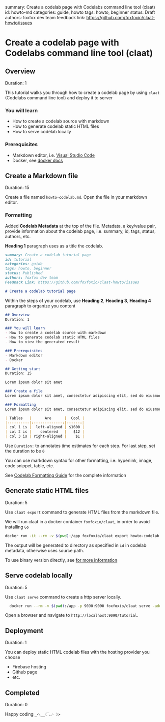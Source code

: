 summary: Create a codelab page with Codelabs command line tool (claat)
id: howto-md
categories: guide, howto
tags: howto, beginner
status: Draft
authors: foxfox dev team
feedback link: https://github.com/foxfoxio/claat-howto/issues

# Create a codelab page with Codelabs command line tool (claat)

## Overview

Duration: 1

This tutorial walks you through how to create a codelab page by using `claat` (Codelabs command line tool) and deploy it to server

### You will learn

- How to create a codelab source with markdown
- How to generate codelab static HTML files
- How to serve codelab locally

### Prerequisites

- Markdown editor, i.e. [Visual Studio Code](https://code.visualstudio.com/)
- Docker, see [docker docs](https://docs.docker.com/get-docker/)

## Create a Markdown file

Duration: 15

Create a file named `howto-codelab.md`. Open the file in your markdown editor.

### Formatting

Added __Codelab Metadata__ at the top of the file. Metadata, a key/value pair, provide information about the codelab page, i.e. summary, id, tags, status, authors, etc.

__Heading 1__ paragraph uses as a title the codelab.

```markdown
summary: Create a codelab tutorial page
id: tutorial
categories: guide
tags: howto, beginner
status: Published
authors: foxfox dev team
Feedback Link: https://github.com/foxfoxio/claat-howto/issues

# Create a codelab tutorial page
```

Within the steps of your codelab, use __Heading 2__, __Heading 3__, __Heading 4__ paragraph to organize you content

```markdown
## Overview
Duration: 1

### You will learn
- How to create a codelab source with markdown
- How to generate codelab static HTML files
- How to view the generated result

### Prerequisites
- Markdown editor
- Docker

## Getting start
Duration: 15

Lorem ipsum dolor sit amet

### Create a file
Lorem ipsum dolor sit amet, consectetur adipiscing elit, sed do eiusmod tempor incididunt ut labore et dolore magna aliqua. Ut enim ad minim veniam, quis nostrud exercitation ullamco __laboris nisi ut__ aliquip ex ea commodo consequat. Duis aute irure dolor in reprehenderit in voluptate velit esse cillum dolore eu fugiat nulla pariatur. Excepteur sint occaecat cupidatat non proident, sunt in culpa qui officia deserunt mollit anim id est laborum

### Formatting
Lorem ipsum dolor sit amet, consectetur adipiscing elit, sed do eiusmod tempor incididunt ut labore et dolore magna aliqua. Ut enim ad minim veniam, quis nostrud exercitation ullamco laboris nisi ut _aliquip ex ea commodo_ consequat. Duis aute [irure dolor in](http://example.com) reprehenderit in voluptate velit esse cillum dolore eu fugiat nulla pariatur. Excepteur sint occaecat cupidatat non proident, sunt in culpa qui officia deserunt mollit anim id est laborum

| Tables   |      Are      |  Cool |
|----------|:-------------:|------:|
| col 1 is |  left-aligned | $1600 |
| col 2 is |    centered   |   $12 |
| col 3 is | right-aligned |    $1 |

```

Use `Duration:` to annotates time estimates for each step. For last step, set the duration to be `0`

You can use markdown syntax for other formatting, i.e. hyperlink, image, code snippet, table, etc.

See [Codelab Formatting Guide](https://github.com/googlecodelabs/tools/blob/master/FORMAT-GUIDE.md) for the complete information

## Generate static HTML files

Duration: 5

Use `claat export` command to generate HTML files from the markdown file.

We will run claat in a docker container `foxfoxio/claat`, in order to avoid installing `Go`

```bash
docker run -it --rm -v $(pwd):/app foxfoxio/claat export howto-codelab.md
```

The output will be generated to directory as specified in `id` in codelab metadata, otherwise uses source path.

To use binary version directly, see [for more information](https://github.com/googlecodelabs/tools)

## Serve codelab locally

Duration: 5

Use `claat serve` command to create a http server locally.

```bash
  docker run --rm -v $(pwd):/app -p 9090:9090 foxfoxio/claat serve -addr 0.0.0.0:9090
```

Open a browser and navigate to `http://localhost:9090/tutorial`.

## Deployment

Duration: 1

You can deploy static HTML codelab files with the hosting provider you choose

- Firebase hosting
- Github page
- etc.

## Completed

Duration: 0

Happy coding ` _へ__(‾◡◝ )> `
